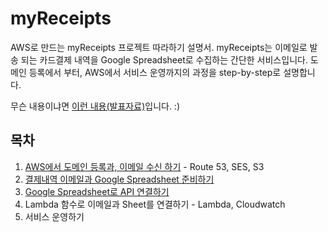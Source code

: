 # myReceipts 
AWS로 만드는 myReceipts 프로젝트 따라하기 설명서. 
myReceipts는 이메일로 발송 되는 카드결제 내역을 Google Spreadsheet로 수집하는 간단한 서비스입니다. 도메인 등록에서 부터, AWS에서 서비스 운영까지의 과정을 step-by-step로 설명합니다.

무슨 내용이냐면 <a href="https://www.slideshare.net/awskr/aws-77390313">이런 내용(발표자료)</a>입니다. :)


## 목차
1. <a href="https://github.com/0kim/myReceipts/blob/master/ch1.md" target="_blank">AWS에서 도메인 등록과, 이메일 수신 하기</a> - Route 53, SES, S3
2. <a href="https://github.com/0kim/myReceipts/blob/master/ch2.md" target="_blank">결제내역 이메일과 Google Spreadsheet 준비하기</a>
3. <a href="https://github.com/0kim/myReceipts/blob/master/ch3.md" target="_blank">Google Spreadsheet로 API 연결하기</a>
4. Lambda 함수로 이메일과 Sheet를 연결하기 - Lambda, Cloudwatch
5. 서비스 운영하기 
